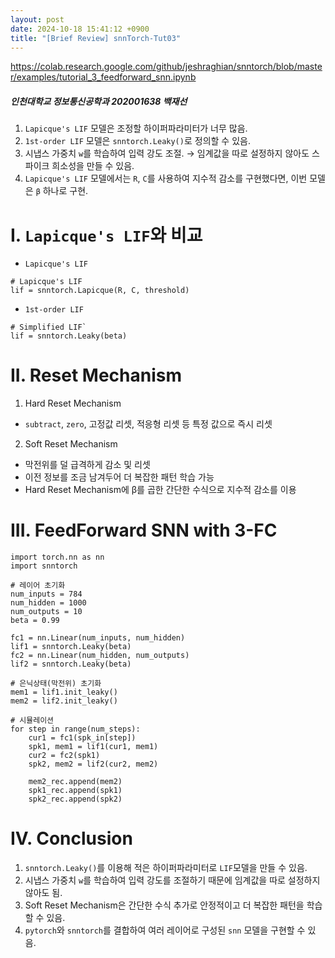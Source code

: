 ```yaml
---
layout: post
date: 2024-10-18 15:41:12 +0900 
title: "[Brief Review] snnTorch-Tut03"
---
```



https://colab.research.google.com/github/jeshraghian/snntorch/blob/master/examples/tutorial_3_feedforward_snn.ipynb

##### 인천대학교 정보통신공학과 202001638 백재선

1. `Lapicque's LIF` 모델은 조정할 하이퍼파라미터가 너무 많음.
2. `1st-order LIF` 모델은 `snntorch.Leaky()`로 정의할 수 있음.
3. 시냅스 가중치 `w`를 학습하여 입력 강도 조절.
&rightarrow; 임계값을 따로 설정하지 않아도 스파이크 희소성을 만들 수 있음.
4. `Lapicque's LIF` 모델에서는 `R`, `C`를 사용하여 지수적 감소를 구현했다면, 이번 모델은 `β` 하나로 구현.



# I. `Lapicque's LIF`와 비교

- `Lapicque's LIF`
```
# Lapicque's LIF
lif = snntorch.Lapicque(R, C, threshold)
```
- `1st-order LIF`
```
# Simplified LIF`
lif = snntorch.Leaky(beta)
```


# II. Reset Mechanism

1. Hard Reset Mechanism
- `subtract`, `zero`, 고정값 리셋, 적응형 리셋 등 특정 값으로 즉시 리셋
2. Soft Reset Mechanism
- 막전위를 덜 급격하게 감소 및 리셋
- 이전 정보를 조금 남겨두어 더 복잡한 패턴 학습 가능
- Hard Reset Mechanism에 β를 곱한 간단한 수식으로 지수적 감소를 이용



# III. FeedForward SNN with 3-FC
```
import torch.nn as nn
import snntorch

# 레이어 초기화
num_inputs = 784
num_hidden = 1000
num_outputs = 10
beta = 0.99

fc1 = nn.Linear(num_inputs, num_hidden)
lif1 = snntorch.Leaky(beta)
fc2 = nn.Linear(num_hidden, num_outputs)
lif2 = snntorch.Leaky(beta)

# 은닉상태(막전위) 초기화
mem1 = lif1.init_leaky()
mem2 = lif2.init_leaky()

# 시뮬레이션
for step in range(num_steps):
    cur1 = fc1(spk_in[step])
    spk1, mem1 = lif1(cur1, mem1)
    cur2 = fc2(spk1)
    spk2, mem2 = lif2(cur2, mem2)
    
    mem2_rec.append(mem2)
    spk1_rec.append(spk1)
    spk2_rec.append(spk2)
```



# IV. Conclusion

1. `snntorch.Leaky()`를 이용해 적은 하이퍼파라미터로 `LIF`모델을 만들 수 있음.
2. 시냅스 가중치 `w`를 학습하여 입력 강도를 조절하기 때문에 임계값을 따로 설정하지 않아도 됨.
3. Soft Reset Mechanism은 간단한 수식 추가로 안정적이고 더 복잡한 패턴을 학습할 수 있음.
4. `pytorch`와 `snntorch`를 결합하여 여러 레이어로 구성된 `snn` 모델을 구현할 수 있음.
